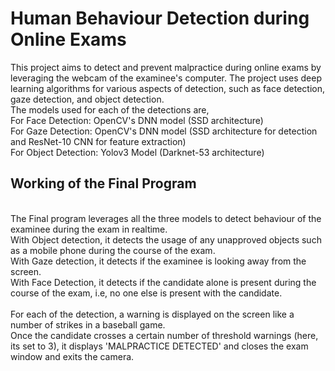 # Human Behaviour Detection during Online Exams 

This project aims to detect and prevent malpractice during online exams by leveraging the webcam of the examinee's computer. The project uses deep learning algorithms for various aspects of detection, such as face detection, gaze detection, and object detection. 
<br>The models used for each of the detections are,
<br>For Face Detection: OpenCV's DNN model (SSD architecture)
<br>For Gaze Detection: OpenCV's DNN model (SSD architecture for detection and ResNet-10 CNN for feature extraction)
<br>For Object Detection: Yolov3 Model (Darknet-53 architecture)

## Working of the Final Program
<br>The Final program leverages all the three models to detect behaviour of the examinee during the exam in realtime.
<br>With Object detection, it detects the usage of any unapproved objects such as a mobile phone during the course of the exam.
<br>With Gaze detection, it detects if the examinee is looking away from the screen.
<br>With Face Detection, it detects if the candidate alone is present during the course of the exam, i.e, no one else is present with the candidate.
<br><br>
For each of the detection, a warning is displayed on the screen like a number of strikes in a baseball game.
<br>Once the candidate crosses a certain number of threshold warnings (here, its set to 3), it displays 'MALPRACTICE DETECTED' and closes the exam window and exits the camera.

